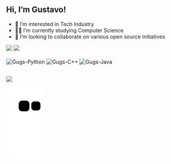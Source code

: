 ## Hi, I’m Gustavo!
- 👀 I’m interested in Tech Industry
- 👨‍💻 I’m currently studying Computer Science
- 🤝 I’m looking to collaborate on various open source initiatives 

<div>
  <img height = 180em, src = "https://github-readme-stats.vercel.app/api?username=ProgGugs&show_icons=true&theme=vue-dark">
  <img height = 180em, src = "https://github-readme-stats.vercel.app/api/top-langs/?username=ProgGugs&layout=compact&langs_count=5&size_weight=0.5&count_weight=0.5&theme=vue-dark">
</div>

<div syle="display: inline_block"><br>
 <img align = "center" alt = "Gugs-Python" height = "40" width = "50" src="https://cdn.jsdelivr.net/gh/devicons/devicon@latest/icons/python/python-original.svg">
 <img align = "center" alt = "Gugs-C++" height = "40" width = "50" src="https://cdn.jsdelivr.net/gh/devicons/devicon@latest/icons/java/java-original.svg">
 <img align = "center" alt = "Gugs-Java" height = "40" width = "50" src="https://cdn.jsdelivr.net/gh/devicons/devicon@latest/icons/cplusplus/cplusplus-original.svg">
</div>

##

<div>
 <a href= "https://www.linkedin.com/in/gustavo-emerick-dos-santos-32aba52a2/" target="_blank"><img src="https://img.shields.io/badge/LinkedIn-0077B5?style=for-the-badge&logo=linkedin&logoColor=white" target="_blank"></a>
</div>

![Snake animation](https://github.com/ProgGugs/ProgGugs/blob/output/github-contribution-grid-snake.svg)
